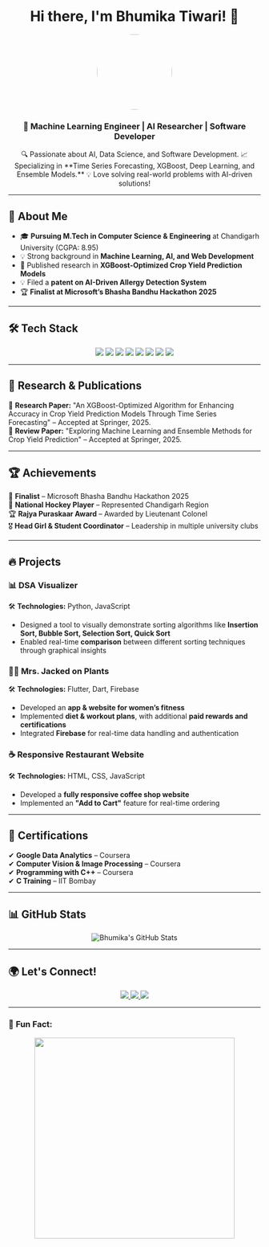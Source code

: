 <h1 align="center">Hi there, I'm Bhumika Tiwari! 👋</h1>  
<p align="center">
  <img src="https://github.com/bhumika8888.png" width="150" height="150" style="border-radius:50%" />
</p>

<h3 align="center">🚀 Machine Learning Engineer | AI Researcher | Software Developer</h3>  
<p align="center">
🔍 Passionate about AI, Data Science, and Software Development.  
📈 Specializing in **Time Series Forecasting, XGBoost, Deep Learning, and Ensemble Models.**  
💡 Love solving real-world problems with AI-driven solutions!  
</p>  

---

## 🔹 **About Me**
- 🎓 **Pursuing M.Tech in Computer Science & Engineering** at Chandigarh University (CGPA: 8.95)  
- 💡 Strong background in **Machine Learning, AI, and Web Development**  
- 📜 Published research in **XGBoost-Optimized Crop Yield Prediction Models**  
- 💡 Filed a **patent on AI-Driven Allergy Detection System**  
- 🏆 **Finalist at Microsoft’s Bhasha Bandhu Hackathon 2025**  

---

## 🛠 **Tech Stack**
<p align="center">
  <img src="https://img.shields.io/badge/Python-3776AB?style=for-the-badge&logo=python&logoColor=white"/>
  <img src="https://img.shields.io/badge/C++-00599C?style=for-the-badge&logo=c%2B%2B&logoColor=white"/>
  <img src="https://img.shields.io/badge/JavaScript-F7DF1E?style=for-the-badge&logo=javascript&logoColor=black"/>
  <img src="https://img.shields.io/badge/Flutter-02569B?style=for-the-badge&logo=flutter&logoColor=white"/>
  <img src="https://img.shields.io/badge/Dart-0175C2?style=for-the-badge&logo=dart&logoColor=white"/>
  <img src="https://img.shields.io/badge/XGBoost-FF6600?style=for-the-badge&logo=boost&logoColor=white"/>
  <img src="https://img.shields.io/badge/HTML5-E34F26?style=for-the-badge&logo=html5&logoColor=white"/>
  <img src="https://img.shields.io/badge/CSS3-1572B6?style=for-the-badge&logo=css3&logoColor=white"/>
</p>

---

## 📖 **Research & Publications**
📜 **Research Paper:** "An XGBoost-Optimized Algorithm for Enhancing Accuracy in Crop Yield Prediction Models Through Time Series Forecasting" – Accepted at Springer, 2025.  
📜 **Review Paper:** "Exploring Machine Learning and Ensemble Methods for Crop Yield Prediction" – Accepted at Springer, 2025.  

---

## 🏆 **Achievements**
🏅 **Finalist** – Microsoft Bhasha Bandhu Hackathon 2025  
🏑 **National Hockey Player** – Represented Chandigarh Region  
🏆 **Rajya Puraskaar Award** – Awarded by Lieutenant Colonel  
🎖 **Head Girl & Student Coordinator** – Leadership in multiple university clubs  

---

## 🔥 **Projects**
### **📊 DSA Visualizer**  
🛠 **Technologies:** Python, JavaScript  
- Designed a tool to visually demonstrate sorting algorithms like **Insertion Sort, Bubble Sort, Selection Sort, Quick Sort**  
- Enabled real-time **comparison** between different sorting techniques through graphical insights  

### **🏋️‍♀️ Mrs. Jacked on Plants**  
🛠 **Technologies:** Flutter, Dart, Firebase  
- Developed an **app & website for women’s fitness**  
- Implemented **diet & workout plans**, with additional **paid rewards and certifications**  
- Integrated **Firebase** for real-time data handling and authentication  

### **☕ Responsive Restaurant Website**  
🛠 **Technologies:** HTML, CSS, JavaScript  
- Developed a **fully responsive coffee shop website**  
- Implemented an **"Add to Cart"** feature for real-time ordering  

---

## 📜 **Certifications**
✔ **Google Data Analytics** – Coursera  
✔ **Computer Vision & Image Processing** – Coursera  
✔ **Programming with C++** – Coursera  
✔ **C Training** – IIT Bombay  

---

## 📊 **GitHub Stats**
<p align="center">
  <img src="https://github-readme-stats.vercel.app/api?username=bhumika8888&show_icons=true&theme=radical" alt="Bhumika's GitHub Stats"/>
 
</p>

---

## 🌍 **Let's Connect!**
<p align="center">
  <a href="https://www.linkedin.com/in/bhumika-tiwari-003a731a0">
    <img src="https://img.shields.io/badge/LinkedIn-0A66C2?style=for-the-badge&logo=linkedin&logoColor=white"/>
  </a>
  <a href="mailto:tiwaribhumika2002@gmail.com">
    <img src="https://img.shields.io/badge/Email-D14836?style=for-the-badge&logo=gmail&logoColor=white"/>
  </a>
  <a href="https://v0-professional-portfolio-alpha.vercel.app/">
    <img src="https://img.shields.io/badge/Portfolio-ff5722?style=for-the-badge&logo=google-chrome&logoColor=white"/>
  </a>
</p>

---

### 🚀 **Fun Fact:**  
<p align="center">
  <img src="https://media.giphy.com/media/ZVik7pBtu9dNS/giphy.gif" width="400px"/>
</p>

